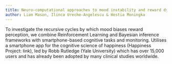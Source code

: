```yaml
---
title: Neuro-computational approaches to mood instability and reward dysregulation
author: Liam Mason, Ilinca Ureche-Angelescu & Hestia Moningka
---
```


To investigate the recursive cycles by which mood biases reward perception, we combine 
Reinforcement Learning and Bayesian inference frameworks with smartphone-based cognitive 
tasks and monitoring. Utilises a smartphone app for the cognitive science of happiness 
(Happiness Project: link), led by Robb Rutledge (Yale University) which has over 15,000 users 
and has already been adopted by many clinical studies worldwide.
